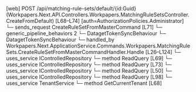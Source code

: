 [web] POST /api/matching-rule-sets/default/{id:Guid}  (Workpapers.Next.API.Controllers.Workpapers.MatchingRuleSetsController.CreateFromDefault)  [L68–L74] [auth=AuthorizationPolicies.Administrator]
  └─ sends_request CreateRuleSetFromMasterCommand [L71]
    └─ generic_pipeline_behaviors 2
      └─ DatagetTokenSyncBehaviour
      └─ DatagetTokenSyncBehaviour
    └─ handled_by Workpapers.Next.ApplicationService.Commands.Workpapers.MatchingRuleSets.CreateRuleSetFromMasterCommandHandler.Handle [L26–L124]
      └─ uses_service IControlledRepository<Firm>
        └─ method ReadQuery [L69]
      └─ uses_service IControlledRepository<MatchingRule>
        └─ method ReadQuery [L73]
      └─ uses_service IControlledRepository<MatchingRuleSet>
        └─ method ReadQuery [L50]
      └─ uses_service IControlledRepository<StandardAccount>
        └─ method ReadQuery [L98]
      └─ uses_service TenantService
        └─ method GetCurrentTenant [L68]

